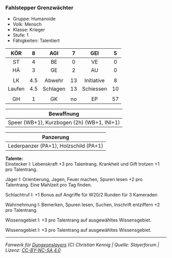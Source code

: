### Fahlstepper Grenzwächter

- Gruppe: Humanoide
- Volk: Mensch
- Klasse: Krieger
- Stufe: 1
- Fähigkeiten: Talentiert

|  KÖR   |  8  |   AGI    |  7  |    GEI     |  5  |
| :----: | :-: | :------: | :-: | :--------: | :-: |
|   ST   |  4  |    BE    |  0  |     VE     |  0  |
|   HÄ   |  3  |    GE    |  2  |     AU     |  0  |
|        |     |          |     |            |     |
|   LK   | 4.5 |  Abwehr  | 13  | Initiative |  8  |
| Laufen | 4.5 | Schlagen | 13  | Schiessen  | 10  |
|        |     |          |     |            |     |
|   GH   |  1  |    GK    | no  |     EP     | 57  |

|                 Bewaffnung                 |
| :----------------------------------------: |
| Speer (WB+1), Kurzbogen (2h) (WB+1, INI+1) |

|               Panzerung               |
| :-----------------------------------: |
| Lederpanzer (PA+1), Holzschild (PA+1) |

**Talente:**  
Einstecker I: Lebenskraft +3 pro Talentrang. Krankheit und Gift trotzen +1 pro Talentrang.

Jäger I: Orientierung, Jagen, Feuer machen, Spuren lesen +2 pro Talentrang. Eine Mahlzeit pro Tag finden.

Schlachtruf I: +1 Bonus auf Angriffe für W20/2 Runden für 3 Kameraden

Wahrnehmung I: Bemerken, Spuren lesen, Suchen, Inschrift entziffern +2 pro Talentrang.

Wissensgebiet I: +3 pro Talentrang auf ausgewähltes Wissensgebiet.

Wissensgebiet I: +3 pro Talentrang auf ausgewähltes Wissensgebiet.

---

_Fanwerk für [Dungeonslayers](https://www.dungeonslayers.net/) (C) Christian Kennig | Quelle: Slayerforum | Lizenz: [CC-BY-NC-SA 4.0](https://creativecommons.org/licenses/by-nc-sa/4.0/deed.de)_
